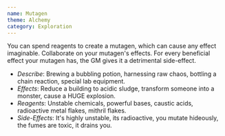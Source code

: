 ```yaml
---
name: Mutagen
theme: Alchemy
category: Exploration
---
```


You can spend reagents to create a mutagen, which can cause any effect imaginable. Collaborate on your mutagen's effects. For every beneficial effect your mutagen has, the GM gives it a detrimental side-effect.

* *Describe*: Brewing a bubbling potion, harnessing raw chaos, bottling a chain reaction, special lab equipment.
* *Effects*: Reduce a building to acidic sludge, transform someone into a monster, cause a HUGE explosion.
* *Reagents*: Unstable chemicals, powerful bases, caustic acids, radioactive metal flakes, mithril flakes.
* *Side-Effects*: It's highly unstable, its radioactive, you mutate hideously, the fumes are toxic, it drains you.